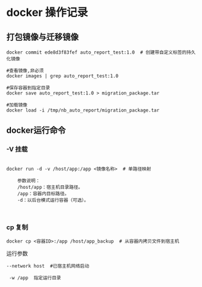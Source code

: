 # docker 操作记录

## 打包镜像与迁移镜像

```shell
docker commit ede8d3f83fef auto_report_test:1.0  # 创建带自定义标签的持久化镜像

#查看镜像,非必须
docker images | grep auto_report_test:1.0

#保存容器到指定目录
docker save auto_report_test:1.0 > migration_package.tar
```



```shell
#加载镜像
docker load -i /tmp/nb_auto_report/migration_package.tar
```



## docker运行命令

### -V 挂载

```

docker run -d -v /host/app:/app <镜像名称>  # 单路径映射

    参数说明：
    /host/app：宿主机目录路径。
    /app：容器内目标路径。
    -d：以后台模式运行容器（可选）。
    
    
```



### cp 复制

```
docker cp <容器ID>:/app /host/app_backup  # 从容器内拷贝文件到宿主机
```



运行参数

```
--network host  #已宿主机网络启动

 -w /app  指定运行目录
 
```

